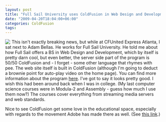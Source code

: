 ```yaml
---
layout: post
title: "Full Sail University uses ColdFusion in Web Design and Development Program"
date: "2009-04-20T18:04:00+06:00"
categories: ColdFusion 
tags: 
---
```


<img src="https://static.raymondcamden.com/images/cfjedi//Picture 324.png" align="left" style="margin-right:5px"> This isn't exactly breaking news, but while at CFUnited Express Atlanta, I sat next to Adam Bellas. He works for Full Sail University. He told me about how Full Sail offers a BS in Web Design and Development, which by itself is pretty darn cool, but even better, the server side part of the program is 50/50 ColdFusion and - I forget - some other language that rhymes with pee. The web site itself is built in ColdFusion (although I'm going to deduct a brownie point for auto-play video on the home page). You can find more information about the program <a href="http://www.fullsail.edu/flash/index.cfm?degree=web-design-and-development">here</a>. I've got to say it looks pretty good. I wish this had been around back when I was in college. (My last computer science courses were in Modula-2 and Assembly - guess how much I use them now?) The courses cover everything from streaming media servers and web standards. 

Nice to see ColdFusion get some love in the educational space, especially with regards to the movement Adobe has made there as well. (See <a href="http://www.raymondcamden.com/index.cfm/2009/3/18/Want-to-learn-ColdFusion">this link</a>.)
<br clear="left">